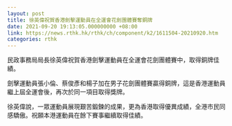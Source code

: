 ```yaml
---
layout: post
title: 徐英偉祝賀香港劍擊運動員在全運會花劍團體賽奪銅牌
date: 2021-09-20 19:13:05.000000000 +08:00
link: https://news.rthk.hk/rthk/ch/component/k2/1611504-20210920.htm
categories: rthk
---
```


民政事務局局長徐英偉祝賀香港劍擊運動員在全運會花劍團體賽中，取得銅牌佳績。
 
劍擊運動員張小倫、蔡俊彥和楊子加在男子花劍團體賽贏得銅牌，這是香港運動員繼上屆全運會後，再次於同一項目取得獎牌。
 
徐英偉說，一眾運動員展現艱苦鍛鍊的成果，更為香港取得優異成績，全港市民同感驕傲。祝願本港運動員在餘下賽事繼續取得佳績。
